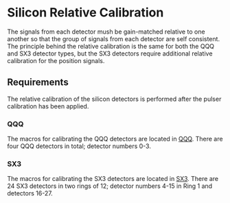 # Silicon Relative Calibration
The signals from each detector mush be gain-matched relative to one another so that the group of signals from each detector are self consistent.
The principle behind the relative calibration is the same for both the QQQ and SX3 detector types, but the SX3 detectors require additional relative calibration for the position signals.

## Requirements
The relative calibration of the silicon detectors is performed after the pulser calibration has been applied.

### QQQ
The macros for calibrating the QQQ detectors are located in [QQQ](QQQ).
There are four QQQ detectors in total; detector numbers 0-3.
### SX3
The macros for calibrating the SX3 detectors are located in [SX3](SX3).
There are 24 SX3 detectors in two rings of 12; detector numbers 4-15 in Ring 1 and detectors 16-27.
